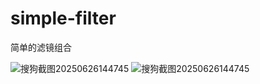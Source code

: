 # simple-filter
简单的滤镜组合


![搜狗截图20250626144745](https://github.com/user-attachments/assets/22abcdd0-9c47-42f1-9c6b-bf437d9809f9)
![搜狗截图20250626144745](https://github.com/user-attachments/assets/22abcdd0-9c47-42f1-9c6b-bf437d9809f9)
